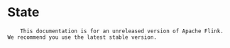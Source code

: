 # State


> 
        This documentation is for an unreleased version of Apache Flink. We recommend you use the latest stable version.
    
